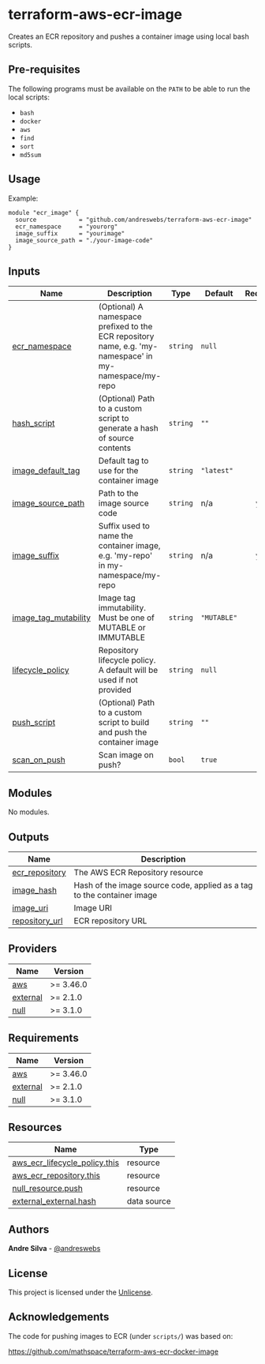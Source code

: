 # terraform-aws-ecr-image

[//]: # (BEGIN_TF_DOCS)
Creates an ECR repository and pushes a container image using local bash scripts.

## Pre-requisites

The following programs must be available on the `PATH` to be able to run the local scripts:

- `bash`
- `docker`
- `aws`
- `find`
- `sort`
- `md5sum`

## Usage

Example:

```hcl
module "ecr_image" {
  source            = "github.com/andreswebs/terraform-aws-ecr-image"
  ecr_namespace     = "yourorg"
  image_suffix      = "yourimage"
  image_source_path = "./your-image-code"
}
```



## Inputs

| Name | Description | Type | Default | Required |
|------|-------------|------|---------|:--------:|
| <a name="input_ecr_namespace"></a> [ecr\_namespace](#input\_ecr\_namespace) | (Optional) A namespace prefixed to the ECR repository name, e.g. 'my-namespace' in my-namespace/my-repo | `string` | `null` | no |
| <a name="input_hash_script"></a> [hash\_script](#input\_hash\_script) | (Optional) Path to a custom script to generate a hash of source contents | `string` | `""` | no |
| <a name="input_image_default_tag"></a> [image\_default\_tag](#input\_image\_default\_tag) | Default tag to use for the container image | `string` | `"latest"` | no |
| <a name="input_image_source_path"></a> [image\_source\_path](#input\_image\_source\_path) | Path to the image source code | `string` | n/a | yes |
| <a name="input_image_suffix"></a> [image\_suffix](#input\_image\_suffix) | Suffix used to name the container image, e.g. 'my-repo' in my-namespace/my-repo | `string` | n/a | yes |
| <a name="input_image_tag_mutability"></a> [image\_tag\_mutability](#input\_image\_tag\_mutability) | Image tag immutability. Must be one of MUTABLE or IMMUTABLE | `string` | `"MUTABLE"` | no |
| <a name="input_lifecycle_policy"></a> [lifecycle\_policy](#input\_lifecycle\_policy) | Repository lifecycle policy. A default will be used if not provided | `string` | `null` | no |
| <a name="input_push_script"></a> [push\_script](#input\_push\_script) | (Optional) Path to a custom script to build and push the container image | `string` | `""` | no |
| <a name="input_scan_on_push"></a> [scan\_on\_push](#input\_scan\_on\_push) | Scan image on push? | `bool` | `true` | no |

## Modules

No modules.

## Outputs

| Name | Description |
|------|-------------|
| <a name="output_ecr_repository"></a> [ecr\_repository](#output\_ecr\_repository) | The AWS ECR Repository resource |
| <a name="output_image_hash"></a> [image\_hash](#output\_image\_hash) | Hash of the image source code, applied as a tag to the container image |
| <a name="output_image_uri"></a> [image\_uri](#output\_image\_uri) | Image URI |
| <a name="output_repository_url"></a> [repository\_url](#output\_repository\_url) | ECR repository URL |

## Providers

| Name | Version |
|------|---------|
| <a name="provider_aws"></a> [aws](#provider\_aws) | >= 3.46.0 |
| <a name="provider_external"></a> [external](#provider\_external) | >= 2.1.0 |
| <a name="provider_null"></a> [null](#provider\_null) | >= 3.1.0 |

## Requirements

| Name | Version |
|------|---------|
| <a name="requirement_aws"></a> [aws](#requirement\_aws) | >= 3.46.0 |
| <a name="requirement_external"></a> [external](#requirement\_external) | >= 2.1.0 |
| <a name="requirement_null"></a> [null](#requirement\_null) | >= 3.1.0 |

## Resources

| Name | Type |
|------|------|
| [aws_ecr_lifecycle_policy.this](https://registry.terraform.io/providers/hashicorp/aws/latest/docs/resources/ecr_lifecycle_policy) | resource |
| [aws_ecr_repository.this](https://registry.terraform.io/providers/hashicorp/aws/latest/docs/resources/ecr_repository) | resource |
| [null_resource.push](https://registry.terraform.io/providers/hashicorp/null/latest/docs/resources/resource) | resource |
| [external_external.hash](https://registry.terraform.io/providers/hashicorp/external/latest/docs/data-sources/external) | data source |

[//]: # (END_TF_DOCS)


## Authors

**Andre Silva** - [@andreswebs](https://github.com/andreswebs)


## License

This project is licensed under the [Unlicense](UNLICENSE.md).


## Acknowledgements

The code for pushing images to ECR (under `scripts/`) was based on:

<https://github.com/mathspace/terraform-aws-ecr-docker-image>
